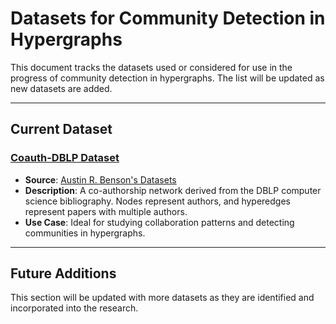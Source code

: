 # Datasets for Community Detection in Hypergraphs

This document tracks the datasets used or considered for use in the progress of community detection in hypergraphs. The list will be updated as new datasets are added.

---

## Current Dataset

### [Coauth-DBLP Dataset](https://www.cs.cornell.edu/~arb/data/coauth-DBLP/)

- **Source**: [Austin R. Benson's Datasets](https://www.cs.cornell.edu/~arb/data/)
- **Description**: A co-authorship network derived from the DBLP computer science bibliography. Nodes represent authors, and hyperedges represent papers with multiple authors.
- **Use Case**: Ideal for studying collaboration patterns and detecting communities in hypergraphs.

---

## Future Additions

This section will be updated with more datasets as they are identified and incorporated into the research.
